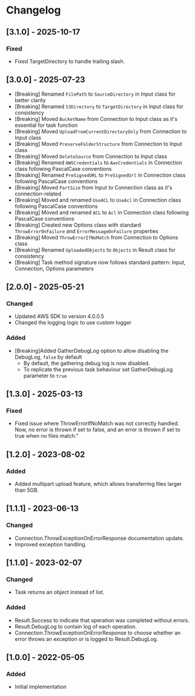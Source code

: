 ﻿# Changelog

## [3.1.0] - 2025-10-17
### Fixed
- Fixed TargetDirectory to handle trailing slash.

## [3.0.0] - 2025-07-23

- [Breaking] Renamed `FilePath` to `SourceDirectory` in Input class for better clarity
- [Breaking] Renamed `S3Directory` to `TargetDirectory` in Input class for consistency
- [Breaking] Moved `BucketName` from Connection to Input class as it's essential for task function
- [Breaking] Moved `UploadFromCurrentDirectoryOnly` from Connection to Input class
- [Breaking] Moved `PreserveFolderStructure` from Connection to Input class
- [Breaking] Moved `DeleteSource` from Connection to Input class
- [Breaking] Renamed `AWSCredentials` to `AwsCredentials` in Connection class following PascalCase conventions
- [Breaking] Renamed `PreSignedURL` to `PreSignedUrl` in Connection class following PascalCase conventions
- [Breaking] Moved `PartSize` from Input to Connection class as it's connection-related
- [Breaking] Moved and renamed `UseACL` to `UseAcl` in Connection class following PascalCase conventions
- [Breaking] Moved and renamed `ACL` to `Acl` in Connection class following PascalCase conventions
- [Breaking] Created new Options class with standard `ThrowErrorOnFailure` and `ErrorMessageOnFailure` properties
- [Breaking] Moved `ThrowErrorIfNoMatch` from Connection to Options class
- [Breaking] Renamed `UploadedObjects` to `Objects` in Result class for consistency
- [Breaking] Task method signature now follows standard pattern: Input, Connection, Options parameters

## [2.0.0] - 2025-05-21
### Changed
- Updated AWS SDK to version 4.0.0.5
- Changed the logging logic to use custom logger
### Added
- [Breaking]Added GatherDebugLog option to allow disabling the DebugLog, `false` by default
  - By default, the gathering debug log is now disabled.
  - To replicate the previous task behaviour set GatherDebugLog parameter to `true`

## [1.3.0] - 2025-03-13
### Fixed
- Fixed issue where ThrowErrorIfNoMatch was not correctly handled. Now, no error is thrown if set to false, and an error is thrown if set to true when no files match."

## [1.2.0] - 2023-08-02
### Added
- Added multipart upload feature, which allows transferring files larger than 5GB.

## [1.1.1] - 2023-06-13
### Changed
- Connection.ThrowExceptionOnErrorResponse documentation update.
- Improved exception handling.

## [1.1.0] - 2023-02-07
### Changed
- Task returns an object instead of list.
### Added
- Result.Success to indicate that operation was completed without errors.
- Result.DebugLog to contain log of each operation.
- Connection.ThrowExceptionOnErrorResponse to choose whether an error throws an exception or is logged to Result.DebugLog.

## [1.0.0] - 2022-05-05
### Added
- Initial implementation

